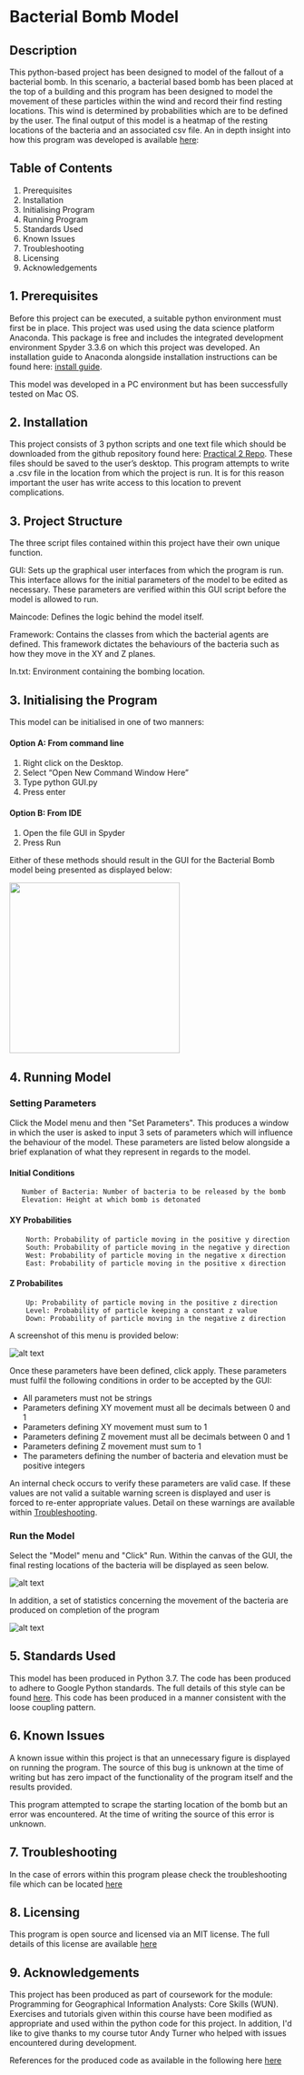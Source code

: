# Bacterial Bomb Model

## Description

This python-based project has been designed to model of the fallout of a bacterial bomb. In this scenario, a bacterial based bomb has been placed at the top of a building and this program has been designed to model the movement of these particles within the wind and record their find resting locations. This wind is determined by probabilities which are to be defined by the user. The final output of this model is a heatmap of the resting locations of the bacteria and an associated csv file. 
An in depth insight into how this program was developed is available [here](https://github.com/mjggibson4/Practical2/blob/master/Finalised/SoftwareDevelopment.md ""):

## Table of Contents

1. Prerequisites
2. Installation
3. Initialising Program
4. Running Program
5. Standards Used
6. Known Issues
7. Troubleshooting
8. Licensing
9. Acknowledgements

## 1. Prerequisites

Before this project can be executed, a suitable python environment must first be in place. This project was used using the data science platform Anaconda. This package is free and includes the integrated development environment Spyder 3.3.6 on which this project was developed. An installation guide to Anaconda alongside installation instructions can be found here: 
[install guide](https://docs.anaconda.com/anaconda/install/windows/ ""). 

This model was developed in a PC environment but has been successfully tested on Mac OS.

## 2. Installation

This project consists of 3 python scripts and one text file which should be downloaded from the github repository found here: [Practical 2 Repo](https://github.com/mjggibson4/Practical2/tree/master/Finalised ""). These files should be saved to the user’s desktop. This program attempts to write a .csv file in the location from which the project is run. It is for this reason important the user has write access to this location to prevent complications.

## 3. Project Structure

The three script files contained within this project have their own unique function.

GUI:  Sets up the graphical user interfaces from which the program is run. This interface allows for the initial parameters of the model to be edited as necessary. These parameters are verified within this GUI script before the model is allowed to run. 

Maincode: Defines the logic behind the model itself.

Framework: Contains the classes from which the bacterial agents are defined. This framework dictates the behaviours of the bacteria such as how they move in the XY and Z planes.

In.txt: Environment containing the bombing location.

## 3. Initialising the Program

This model can be initialised in one of two manners:

#### Option A: From command line
1. Right click on the Desktop.
2. Select “Open New Command Window Here”
3. Type python GUI.py
4. Press enter

#### Option B: From IDE
1. Open the file GUI in Spyder
2. Press Run

Either of these methods should result in the GUI for the Bacterial Bomb model being presented as displayed below:

<img src="https://github.com/mjggibson4/Practical2/blob/master/Images/GUI.PNG" width="300">


## 4. Running Model

### Setting Parameters 

Click the Model menu and then "Set Parameters". This produces a window in which the user is asked to input 3 sets of parameters which will influence the behaviour of the model. These parameters are listed below alongside a brief explanation of what they represent in regards to the model.

#### Initial Conditions
       Number of Bacteria: Number of bacteria to be released by the bomb
       Elevation: Height at which bomb is detonated
       
#### XY Probabilities 
        North: Probability of particle moving in the positive y direction
        South: Probability of particle moving in the negative y direction
        West: Probability of particle moving in the negative x direction
        East: Probability of particle moving in the positive x direction

#### Z Probabilites
        Up: Probability of particle moving in the positive z direction
        Level: Probability of particle keeping a constant z value
        Down: Probability of particle moving in the negative z direction

A screenshot of this menu is provided below:

![alt text](https://github.com/mjggibson4/Practical2/blob/master/Images/ParameterMenu.png "Logo Title Text 1")
 
Once these parameters have been defined, click apply. These parameters must fulfil the following conditions in order to be accepted by the GUI:

* All parameters must not be strings
* Parameters defining XY movement must all be decimals between 0 and 1
* Parameters defining XY movement must sum to 1
* Parameters defining Z movement must all be decimals between 0 and 1
* Parameters defining Z movement must sum to 1
* The parameters defining the number of bacteria and elevation must be positive integers

An internal check occurs to verify these parameters are valid case. If these values are not valid a suitable warning screen is displayed and user is forced to re-enter appropriate values. Detail on these warnings are available within [Troubleshooting](https://github.com/mjggibson4/Practical2/blob/master/Finalised/Troubleshooting.md "").



### Run the Model

Select the "Model" menu and "Click" Run. Within the canvas of the GUI, the final resting locations of the bacteria will be displayed as seen below.

![alt text](https://github.com/mjggibson4/Practical2/blob/master/Images/RunExample.PNG "Example Run")

In addition, a set of statistics concerning the movement of the bacteria are produced on completion of the program

![alt text](https://github.com/mjggibson4/Practical2/blob/master/Images/StatisticsOutput.PNG "Example Run")


## 5. Standards Used

This model has been produced in Python 3.7. The code has been produced to adhere to Google Python standards. The full details of this style can be found [here](http://google.github.io/styleguide/pyguide.html ""). This code has been produced in a manner consistent with the loose coupling pattern.

## 6. Known Issues

A known issue within this project is that an unnecessary figure is displayed on running the program. The source of this bug is unknown at the time of writing but has zero impact of the functionality of the program itself and the results provided. 

This program attempted to scrape the starting location of the bomb but an error was encountered. At the time of writing the source of this error is unknown.

## 7. Troubleshooting
In the case of errors within this program please check the troubleshooting file which can be located [here](https://github.com/mjggibson4/Practical2/blob/master/InternalChecks.md "")

## 8. Licensing

This program is open source and licensed via an MIT license. The full details of this license are available [here](https://github.com/mjggibson4/Practical1/blob/master/License.md "")

## 9. Acknowledgements

This project has been produced as part of coursework for the module: Programming for Geographical Information Analysts: Core Skills (WUN).  Exercises and tutorials given within this course have been modified as appropriate and used within the python code for this project. In addition, I'd like to give thanks to my course tutor Andy Turner who helped with issues encountered during development.

References for the produced code as available in the following here [here](https://github.com/mjggibson4/Practical1/blob/master/References.md "")

